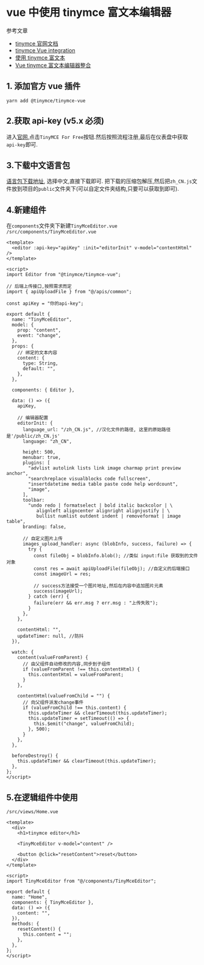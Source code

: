 # vue 中使用 tinymce 富文本编辑器

参考文章

- [tinymce 官网文档](https://www.tiny.cloud/docs/)
- [tinymce Vue integration](https://www.tiny.cloud/docs/integrations/vue/#tinymcevuejsintegrationquickstartguide)
- [使用 tinymce 富文本](https://www.cnblogs.com/jay-sans/p/10792226.html)
- [Vue tinymce 富文本编辑器整合](https://blog.csdn.net/liub37/article/details/83310879)

## 1. 添加官方 vue 插件

```
yarn add @tinymce/tinymce-vue
```

## 2.获取 api-key (v5.x 必须)

进入[官网](https://www.tiny.cloud),点击`TinyMCE For Free`按钮.然后按照流程注册,最后在仪表盘中获取`api-key`即可.

## 3.下载中文语言包

[语言包下载地址](https://www.tiny.cloud/get-tiny/language-packages/), 选择中文,直接下载即可.
把下载的压缩包解压,然后把`zh_CN.js`文件放到项目的`public`文件夹下(可以自定文件夹结构,只要可以获取到即可).

## 4.新建组件

在`components`文件夹下新建`TinyMceEditor.vue`
`/src/components/TinyMceEditor.vue`

```vue
<template>
  <editor :api-key="apiKey" :init="editorInit" v-model="contentHtml" />
</template>

<script>
import Editor from "@tinymce/tinymce-vue";

// 后端上传接口,按照需求而定
import { apiUploadFile } from "@/apis/common";

const apiKey = "你的api-key";

export default {
  name: "TinyMceEditor",
  model: {
    prop: "content",
    event: "change",
  },
  props: {
    // 绑定的文本内容
    content: {
      type: String,
      default: "",
    },
  },

  components: { Editor },

  data: () => ({
    apiKey,

    // 编辑器配置
    editorInit: {
      language_url: "/zh_CN.js", //汉化文件的路径, 这里的原始路径是'/public/zh_CN.js'
      language: "zh_CN",

      height: 500,
      menubar: true,
      plugins: [
        "advlist autolink lists link image charmap print preview anchor",
        "searchreplace visualblocks code fullscreen",
        "insertdatetime media table paste code help wordcount",
        "image",
      ],
      toolbar:
        "undo redo | formatselect | bold italic backcolor | \
           alignleft aligncenter alignright alignjustify | \
           bullist numlist outdent indent | removeformat | image table",
      branding: false,

      // 自定义图片上传
      images_upload_handler: async (blobInfo, success, failure) => {
        try {
          const fileObj = blobInfo.blob(); //类似 input:file 获取到的文件对象
          const res = await apiUploadFile(fileObj); //自定义的后端接口
          const imageUrl = res;

          // success方法接受一个图片地址,然后在内容中追加图片元素
          success(imageUrl);
        } catch (err) {
          failure(err && err.msg ? err.msg : "上传失败");
        }
      },
    },

    contentHtml: "",
    updateTimer: null, //防抖
  }),

  watch: {
    content(valueFromParent) {
      // 由父组件自动修改的内容,同步到子组件
      if (valueFromParent !== this.contentHtml) {
        this.contentHtml = valueFromParent;
      }
    },

    contentHtml(valueFromChild = "") {
      // 向父组件派发change事件
      if (valueFromChild !== this.content) {
        this.updateTimer && clearTimeout(this.updateTimer);
        this.updateTimer = setTimeout(() => {
          this.$emit("change", valueFromChild);
        }, 500);
      }
    },
  },

  beforeDestroy() {
    this.updateTimer && clearTimeout(this.updateTimer);
  },
};
</script>
```

## 5.在逻辑组件中使用

`/src/views/Home.vue`

```vue
<template>
  <div>
    <h1>tinymce editor</h1>

    <TinyMceEditor v-model="content" />

    <button @click="resetContent">reset</button>
  </div>
</template>

<script>
import TinyMceEditor from "@/components/TinyMceEditor";

export default {
  name: "Home",
  components: { TinyMceEditor },
  data: () => ({
    content: "",
  }),
  methods: {
    resetContent() {
      this.content = "";
    },
  },
};
</script>
```
